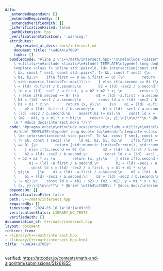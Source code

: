 ```yaml
---
data:
  _extendedDependsOn: []
  _extendedRequiredBy: []
  _extendedVerifiedWith: []
  _isVerificationFailed: false
  _pathExtension: hpp
  _verificationStatusIcon: ':warning:'
  attributes:
    _deprecated_at_docs: docs/intersect.md
    document_title: "\u4EA4\u70B9"
    links: []
  bundledCode: "#line 2 \"C++/math/intersect.hpp\"\n\n#include <cassert>\n#include\
    \ <utility>\n#include <limits>\n#ifndef TEMPLATE\ntypedef long double ld;\n#endif\n\
    template <class T> inline std::pair<ld, ld> intersection(const std::pair<T, T>\
    \ &a, const T sec1, const std::pair<T, T> &b, const T sec2) {\n    ld m1, m2,\
    \ b1, b2;\n    if(a.first == 0 && b.first == 0) {\n        return {std::numeric_limits<T>::min(),\
    \ std::numeric_limits<T>::max()};\n    } else if(a.second == 0) {\n        m2\
    \ = (ld) -b.first / b.second;\n        b2 = (ld) -sec2 / b.second;\n        const\
    \ ld x = (ld) -sec1 / a.first, y = b2 + m2 * x; \n        return {x, y};\n   \
    \ } else if(b.second == 0) {\n        m1 = (ld) -a.first / a.second;\n       \
    \ b1 = (ld) -sec1 / a.second;\n        const ld x = (ld) -sec2 / b.first, y =\
    \ b1 + m1 * x;\n        return {x, y};\n    }\n    m1 = (ld) -a.first / a.second;\n\
    \    m2 = (ld) -b.first / b.second;\n    b1 = (ld) -sec1 / a.second;\n    b2 =\
    \ (ld) -sec2 / b.second;\n    assert(m1 != m2);\n    const ld x = (b1 - b2) /\
    \ (m2 - m1), y = m1 * x + b1;\n    return {x, y};\n}\n\n/**\n * @brief \u4EA4\u70B9\
    \n * @docs docs/intersect.md\n */\n"
  code: "#pragma once\n\n#include <cassert>\n#include <utility>\n#include <limits>\n\
    #ifndef TEMPLATE\ntypedef long double ld;\n#endif\ntemplate <class T> inline std::pair<ld,\
    \ ld> intersection(const std::pair<T, T> &a, const T sec1, const std::pair<T,\
    \ T> &b, const T sec2) {\n    ld m1, m2, b1, b2;\n    if(a.first == 0 && b.first\
    \ == 0) {\n        return {std::numeric_limits<T>::min(), std::numeric_limits<T>::max()};\n\
    \    } else if(a.second == 0) {\n        m2 = (ld) -b.first / b.second;\n    \
    \    b2 = (ld) -sec2 / b.second;\n        const ld x = (ld) -sec1 / a.first, y\
    \ = b2 + m2 * x; \n        return {x, y};\n    } else if(b.second == 0) {\n  \
    \      m1 = (ld) -a.first / a.second;\n        b1 = (ld) -sec1 / a.second;\n \
    \       const ld x = (ld) -sec2 / b.first, y = b1 + m1 * x;\n        return {x,\
    \ y};\n    }\n    m1 = (ld) -a.first / a.second;\n    m2 = (ld) -b.first / b.second;\n\
    \    b1 = (ld) -sec1 / a.second;\n    b2 = (ld) -sec2 / b.second;\n    assert(m1\
    \ != m2);\n    const ld x = (b1 - b2) / (m2 - m1), y = m1 * x + b1;\n    return\
    \ {x, y};\n}\n\n/**\n * @brief \u4EA4\u70B9\n * @docs docs/intersect.md\n */"
  dependsOn: []
  isVerificationFile: false
  path: C++/math/intersect.hpp
  requiredBy: []
  timestamp: '2024-03-16 14:18:14+09:00'
  verificationStatus: LIBRARY_NO_TESTS
  verifiedWith: []
documentation_of: C++/math/intersect.hpp
layout: document
redirect_from:
- /library/C++/math/intersect.hpp
- /library/C++/math/intersect.hpp.html
title: "\u4EA4\u70B9"
---
```

verified: https://atcoder.jp/contests/math-and-algorithm/submissions/51261855